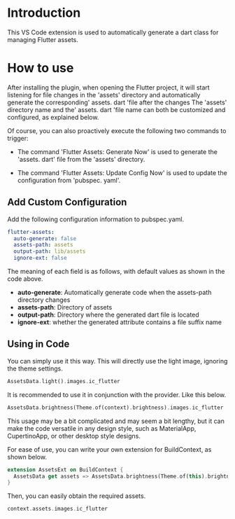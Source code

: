 # Introduction

This VS Code extension is used to automatically generate a dart class for managing Flutter assets.



# How to use

After installing the plugin, when opening the Flutter project, it will start listening for file changes in the 'assets' directory and automatically generate the corresponding' assets. dart 'file after the changes The 'assets' directory name and the' assets. dart 'file name can both be customized and configured, as explained below.

Of course, you can also proactively execute the following two commands to trigger:

- The command 'Flutter Assets: Generate Now' is used to generate the 'assets. dart' file from the 'assets' directory.

- The command 'Flutter Assets: Update Config Now' is used to update the configuration from 'pubspec. yaml'.



## Add Custom Configuration

Add the following configuration information to pubspec.yaml.

```yaml
flutter-assets:
  auto-generate: false
  assets-path: assets
  output-path: lib/assets
  ignore-ext: false
```

The meaning of each field is as follows, with default values as shown in the code above.

- **auto-generate**: Automatically generate code when the assets-path directory changes
- **assets-path**: Directory of assets
- **output-path**: Directory where the generated dart file is located
- **ignore-ext**: whether the generated attribute contains a file suffix name



## Using in Code

You can simply use it this way. This will directly use the light image, ignoring the theme settings.

```dart
AssetsData.light().images.ic_flutter
```

It is recommended to use it in conjunction with the provider. Like this below.

```dart
AssetsData.brightness(Theme.of(context).brightness).images.ic_flutter
```

This usage may be a bit complicated and may seem a bit lengthy, but it can make the code versatile in any design style, such as MaterialApp, CupertinoApp, or other desktop style designs.

For ease of use, you can write your own extension for BuildContext, as shown below.

```dart
extension AssetsExt on BuildContext {
  AssetsData get assets => AssetsData.brightness(Theme.of(this).brightness);
}
```

Then, you can easily obtain the required assets.

```dart
context.assets.images.ic_flutter
```


